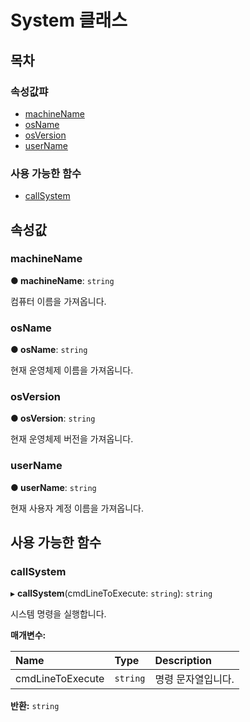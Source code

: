 # System 클래스

## 목차

### 속성값퍄

* [machineName](system-class.md#machinename)
* [osName](system-class.md#osname)
* [osVersion](system-class.md#osversion)
* [userName](system-class.md#username)

### 사용 가능한 함수

* [callSystem](system-class.md#callsystem)

## 속성값

### machineName  <a id="machinename"></a>

**● machineName**: `string`

컴퓨터 이름을 가져옵니다.

### osName  <a id="osname"></a>

**● osName**: `string`

현재 운영체제 이름을 가져옵니다.

### osVersion  <a id="osversion"></a>

**● osVersion**: `string`

현재 운영체제 버전을 가져옵니다.

### userName  <a id="username"></a>

**● userName**: `string`

현재 사용자 계정 이름을 가져옵니다.

## 사용 가능한 함수

### callSystem  <a id="callsystem"></a>

▸ **callSystem**\(cmdLineToExecute: `string`\): `string`

시스템 명령을 실행합니다.

**매개변수:**

| Name | Type | Description |
| :--- | :--- | :--- |
| cmdLineToExecute | `string` | 명령 문자열입니다. |

**반환:** `string`

